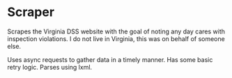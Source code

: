 # Scraper

Scrapes the Virginia DSS website with the goal of noting any day cares with inspection violations.
I do not live in Virginia, this was on behalf of someone else.

Uses async requests to gather data in a timely manner.
Has some basic retry logic.
Parses using lxml.

